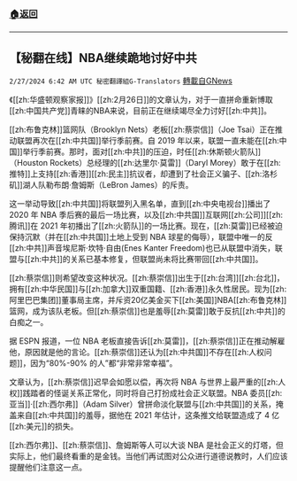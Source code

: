 ###  [:house:返回](README.md)
---


## 【秘翻在线】NBA继续跪地讨好中共
`2/27/2024 6:42 AM UTC 秘密翻譯組G-Translators` [轉載自GNews](https://gnews.org/articles/2344550)

《[[zh:华盛顿观察家报]]》[[zh:2月26日]]的文章认为，对于一直拼命重新博取[[zh:中国共产党]]青睐的NBA来说，目前正在继续竭尽全力讨好[[zh:中共]]。

[[zh:布鲁克林]]篮网队（Brooklyn Nets）老板[[zh:蔡崇信]]（Joe Tsai）正在推动联盟再次在[[zh:中共国]]举行季前赛。自 2019 年以来，联盟一直未能在[[zh:中国]]举行季前赛。那时，面对[[zh:中共]]的压迫，时任[[zh:休斯顿火箭队]]（Houston Rockets）总经理的[[zh:达里尔·莫雷]]（Daryl Morey）敢于在[[zh:推特]]上支持[[zh:香港]][[zh:民主]]抗议者，却遭到了社会正义骗子、[[zh:洛杉矶]]湖人队勒布朗·詹姆斯（LeBron James）的斥责。

这一举动导致[[zh:中共国]]将联盟列入黑名单，直到[[zh:中央电视台]]播出了 2020 年 NBA 季后赛的最后一场比赛，以及[[zh:中共国]]互联网[[zh:公司]][[zh:腾讯]]在 2021 年初播出了[[zh:火箭队]]的一场比赛。现在，[[zh:莫雷]]已经被迫保持沉默（并在[[zh:中共国]]土地上受到 NBA 球星的侮辱），联盟中唯一的反[[zh:中共]]声音埃尼斯·坎特·自由(Enes Kanter Freedom)也已从联盟中消失，联盟与[[zh:中共]]的关系已基本修复，但联盟尚未将比赛带回[[zh:中共国]]。

[[zh:蔡崇信]]则希望改变这种状况。[[zh:蔡崇信]]出生于[[zh:台湾]][[zh:台北]]，拥有[[zh:中华民国]]与[[zh:加拿大]]双重国籍、[[zh:香港]]永久性居民。现为[[zh:阿里巴巴集团]]董事局主席，并斥资20亿美金买下[[zh:美国]]NBA[[zh:布鲁克林]]篮网，成为该队老板。但[[zh:蔡崇信]]也是羞辱[[zh:莫雷]]敢于反抗[[zh:中共]]的白痴之一。

据 ESPN 报道，一位 NBA 老板直接告诉[[zh:莫雷]]，[[zh:蔡崇信]]正在推动解雇他，原因就是他的言论。[[zh:蔡崇信]]还认为[[zh:中共国]]不存在[[zh:人权问题]]，因为“80%-90% 的人”都“非常非常幸福”。

文章认为，[[zh:蔡崇信]]迟早会如愿以偿，再次将 NBA 与世界上最严重的[[zh:人权]]践踏者的怪诞关系正常化，同时将自己打扮成社会正义联盟。NBA 委员[[zh:亚当]]·[[zh:西尔弗]]（Adam Silver）曾拼命淡化联盟与[[zh:中共国]]的关系，掩盖来自[[zh:中共国]]的羞辱，据他在 2021 年估计，这条推文给联盟造成了 4 亿[[zh:美元]]的损失。

[[zh:西尔弗]]、[[zh:蔡崇信]]、詹姆斯等人可以大谈 NBA 是社会正义的灯塔，但实际上，他们最终看重的是金钱。当他们再试图对公众进行道德说教时，人们应该提醒他们注意这一点。
